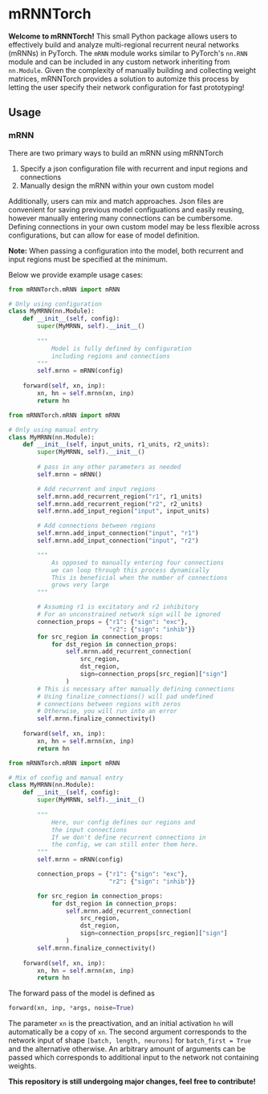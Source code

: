 # mRNNTorch
**Welcome to mRNNTorch!**
This small Python package allows users to effectively build and analyze multi-regional recurrent neural networks (mRNNs) in PyTorch. The `mRNN` module works similar to PyTorch's `nn.RNN` module and can be included in any custom network inheriting from `nn.Module`. Given the complexity of manually building and collecting weight matrices, mRNNTorch provides a solution to automize this process by letting the user specify their network configuration for fast prototyping!

## Usage
### mRNN
There are two primary ways to build an mRNN using mRNNTorch

1. Specify a json configuration file with recurrent and input regions and connections
2. Manually design the mRNN within your own custom model

Additionally, users can mix and match approaches. Json files are convenient for saving previous model configuations and easily reusing, however manually entering many connections can be cumbersome. Defining connections in your own custom model may be less flexible across configurations, but can allow for ease of model definition.

**Note:** When passing a configuration into the model, both recurrent and input regions must be specified at the minimum. 

Below we provide example usage cases:
```python
from mRNNTorch.mRNN import mRNN

# Only using configuration
class MyMRNN(nn.Module):
    def __init__(self, config):
        super(MyMRNN, self).__init__()
        
        """
            Model is fully defined by configuration
            including regions and connections
        """
        self.mrnn = mRNN(config)
    
    forward(self, xn, inp):
        xn, hn = self.mrnn(xn, inp)
        return hn
```

```python
from mRNNTorch.mRNN import mRNN

# Only using manual entry
class MyMRNN(nn.Module):
    def __init__(self, input_units, r1_units, r2_units):
        super(MyMRNN, self).__init__()
        
        # pass in any other parameters as needed
        self.mrnn = mRNN()

        # Add recurrent and input regions
        self.mrnn.add_recurrent_region("r1", r1_units)
        self.mrnn.add_recurrent_region("r2", r2_units)
        self.mrnn.add_input_region("input", input_units)

        # Add connections between regions
        self.mrnn.add_input_connection("input", "r1")
        self.mrnn.add_input_connection("input", "r2")

        """
            As opposed to manually entering four connections
            we can loop through this process dynamically
            This is beneficial when the number of connections 
            grows very large
        """

        # Assuming r1 is excitatory and r2 inhibitory
        # For an unconstrained network sign will be ignored
        connection_props = {"r1": {"sign": "exc"}, 
                            "r2": {"sign": "inhib"}}
        for src_region in connection_props:
            for dst_region in connection_props:
                self.mrnn.add_recurrent_connection(
                    src_region,
                    dst_region,
                    sign=connection_props[src_region]["sign"]
                )
        # This is necessary after manually defining connections
        # Using finalize_connections() will pad undefined 
        # connections between regions with zeros
        # Otherwise, you will run into an error
        self.mrnn.finalize_connectivity()
    
    forward(self, xn, inp):
        xn, hn = self.mrnn(xn, inp)
        return hn
```

```python
from mRNNTorch.mRNN import mRNN

# Mix of config and manual entry
class MyMRNN(nn.Module):
    def __init__(self, config):
        super(MyMRNN, self).__init__()
        
        """
            Here, our config defines our regions and
            the input connections
            If we don't define recurrent connections in 
            the config, we can still enter them here.
        """
        self.mrnn = mRNN(config)

        connection_props = {"r1": {"sign": "exc"}, 
                            "r2": {"sign": "inhib"}}

        for src_region in connection_props:
            for dst_region in connection_props:
                self.mrnn.add_recurrent_connection(
                    src_region,
                    dst_region,
                    sign=connection_props[src_region]["sign"]
                )
        self.mrnn.finalize_connectivity()
    
    forward(self, xn, inp):
        xn, hn = self.mrnn(xn, inp)
        return hn
```

The forward pass of the model is defined as

```python
forward(xn, inp, *args, noise=True)
```

The parameter `xn` is the preactivation, and an initial activation `hn` will automatically be a copy of `xn`. The second argument corresponds to the network input of shape `[batch, length, neurons]` for `batch_first = True` and the alternative otherwise. An arbitrary amount of arguments can be passed which corresponds to additional input to the network not containing weights. 

**This repository is still undergoing major changes, feel free to contribute!**